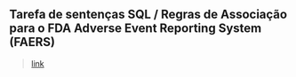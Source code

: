 ## Tarefa de sentenças SQL / Regras de Associação para o FDA Adverse Event Reporting System (FAERS)

> [link](./notebook/faers-lab-01.ipynb)
